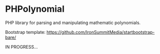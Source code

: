 # PHPolynomial


PHP library for parsing and manipulating mathematic polynomials.


Bootstrap template: https://github.com/IronSummitMedia/startbootstrap-bare/


IN PROGRESS...
